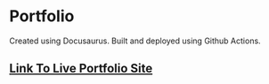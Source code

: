# Portfolio
Created using Docusaurus. Built and deployed using Github Actions.
## [Link To Live Portfolio Site](https://logon27.github.io/Portfolio/)
